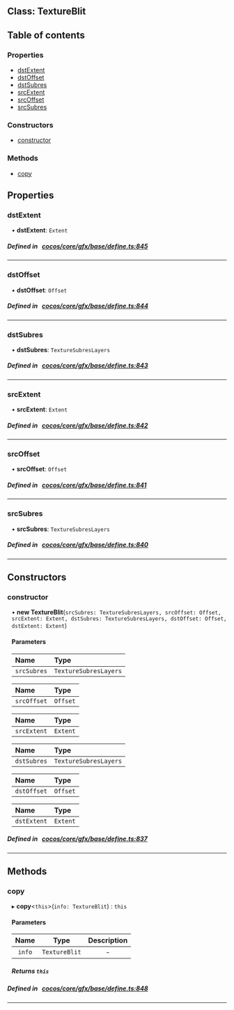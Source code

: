 
## Class: TextureBlit





<div class="table-of-content">
<h2>Table of contents</h2>


### Properties

- [ dstExtent](#dstExtent)
- [ dstOffset](#dstOffset)
- [ dstSubres](#dstSubres)
- [ srcExtent](#srcExtent)
- [ srcOffset](#srcOffset)
- [ srcSubres](#srcSubres)

### Constructors

- [ constructor](#constructor)

### Methods

- [ copy](#copy)
</div>

## Properties


### dstExtent
<div style="margin-left: 10px;">




•  **dstExtent**:
`Extent` 
</div>

##### Defined in &nbsp;   [cocos/core/gfx/base/define.ts:845](https://github.com/cocos-creator/engine/blob/c7bf6b8a9/cocos/core/gfx/base/define.ts#L845)&nbsp;


___


### dstOffset
<div style="margin-left: 10px;">




•  **dstOffset**:
`Offset` 
</div>

##### Defined in &nbsp;   [cocos/core/gfx/base/define.ts:844](https://github.com/cocos-creator/engine/blob/c7bf6b8a9/cocos/core/gfx/base/define.ts#L844)&nbsp;


___


### dstSubres
<div style="margin-left: 10px;">




•  **dstSubres**:
`TextureSubresLayers` 
</div>

##### Defined in &nbsp;   [cocos/core/gfx/base/define.ts:843](https://github.com/cocos-creator/engine/blob/c7bf6b8a9/cocos/core/gfx/base/define.ts#L843)&nbsp;


___


### srcExtent
<div style="margin-left: 10px;">




•  **srcExtent**:
`Extent` 
</div>

##### Defined in &nbsp;   [cocos/core/gfx/base/define.ts:842](https://github.com/cocos-creator/engine/blob/c7bf6b8a9/cocos/core/gfx/base/define.ts#L842)&nbsp;


___


### srcOffset
<div style="margin-left: 10px;">




•  **srcOffset**:
`Offset` 
</div>

##### Defined in &nbsp;   [cocos/core/gfx/base/define.ts:841](https://github.com/cocos-creator/engine/blob/c7bf6b8a9/cocos/core/gfx/base/define.ts#L841)&nbsp;


___


### srcSubres
<div style="margin-left: 10px;">




•  **srcSubres**:
`TextureSubresLayers` 
</div>

##### Defined in &nbsp;   [cocos/core/gfx/base/define.ts:840](https://github.com/cocos-creator/engine/blob/c7bf6b8a9/cocos/core/gfx/base/define.ts#L840)&nbsp;


___

<!---->
## Constructors


### constructor
<div style="margin-left: 10px;">

• **new TextureBlit**(`srcSubres: TextureSubresLayers, srcOffset: Offset, srcExtent: Extent, dstSubres: TextureSubresLayers, dstOffset: Offset, dstExtent: Extent`)

#### Parameters
| Name | Type |
| :------ | :------ |
| `srcSubres` | `TextureSubresLayers` |





| Name | Type |
| :------ | :------ |
| `srcOffset` | `Offset` |





| Name | Type |
| :------ | :------ |
| `srcExtent` | `Extent` |





| Name | Type |
| :------ | :------ |
| `dstSubres` | `TextureSubresLayers` |





| Name | Type |
| :------ | :------ |
| `dstOffset` | `Offset` |





| Name | Type |
| :------ | :------ |
| `dstExtent` | `Extent` |





</div>

##### Defined in &nbsp;   [cocos/core/gfx/base/define.ts:837](https://github.com/cocos-creator/engine/blob/c7bf6b8a9/cocos/core/gfx/base/define.ts#L837)&nbsp;


---

<!---->
## Methods

### copy
<div style="margin-left: 10px;">

▸   **copy**<`this`\>(`info: TextureBlit`) : `this`




<!---->
<!--    #### Returns `this` -->
<!---->

#### Parameters

| Name | Type | Description |
| :------: | :------: | :------: |
| `info` | `TextureBlit` | - |



##### Returns `this`




</div>

##### Defined in &nbsp;   [cocos/core/gfx/base/define.ts:848](https://github.com/cocos-creator/engine/blob/c7bf6b8a9/cocos/core/gfx/base/define.ts#L848)&nbsp;
___
<!---->



